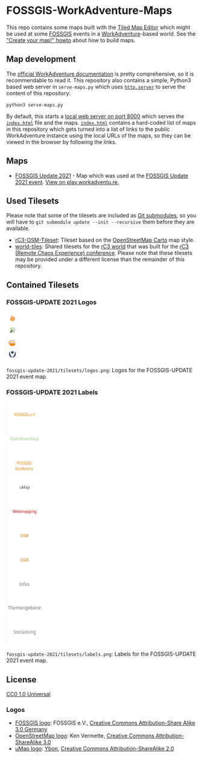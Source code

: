 # FOSSGIS-WorkAdventure-Maps

This repo contains some maps built with the [Tiled Map Editor](https://www.mapeditor.org/) which might be used at some [FOSSGIS](https://fossgis.de/) events in a [WorkAdventure](https://workadventu.re/)-based world. See the ["Create your map!" howto](https://workadventu.re/create-map.html) about how to build maps.

## Map development

The [official WorkAdventure documentation](https://workadventu.re/map-building/) is pretty comprehensive, so it is recommendable to read it. This repository also contains a simple, Python3 based web server in `serve-maps.py` which uses [`http.server`](https://docs.python.org/3/library/http.server.html) to serve the content of this repository:

	python3 serve-maps.py

By default, this starts a [local web server on port 8000](http://localhost:8000) which serves the [`index.html`](index.html) file and the maps. [`index.html`](index.html) contains a hard-coded list of maps in this repository which gets turned into a list of links to the public WorkAdventure instance using the local URLs of the maps, so they can be viewed in the browser by following the links.

## Maps

- [FOSSGIS Update 2021](fossgis-update-2021/fossgis-update.json) - Map which was used at the [FOSSGIS Update 2021 event](https://fossgis.de/news/2020_12_04_fossgis-update/). [View on play.workadventu.re.](https://play.workadventu.re/_/global/fossgis.github.io/FOSSGIS-WorkAdventure-Maps/fossgis-update-2021/fossgis-update.json)

## Used Tilesets

Please note that some of the tilesets are included as [Git submodules](https://git-scm.com/book/en/v2/Git-Tools-Submodules), so you will have to `git submodule update --init --recursive` them before they are available.

* [rC3-OSM-Tileset](https://github.com/mstock/rC3-OSM-Tileset): Tileset based on the [OpenStreetMap Carto](https://github.com/gravitystorm/openstreetmap-carto) map style.
* [world-tiles](https://git.cccv.de/rc3/world-tiles): Shared tilesets for the [rC3 world](https://rc3.world) that was built for the [rC3 (Remote Chaos Experience) conference](https://events.ccc.de/2020/09/04/rc3-remote-chaos-experience/). Please note that these tilesets may be provided under a different license than the remainder of this repository.

## Contained Tilesets

### FOSSGIS-UPDATE 2021 Logos

![FOSSGIS-UPDATE Logos](fossgis-update-2021/tilesets/logos.png)

`fossgis-update-2021/tilesets/logos.png`: Logos for the FOSSGIS-UPDATE 2021 event map.

### FOSSGIS-UPDATE 2021 Labels

![FOSSGIS-UPDATE Labels](fossgis-update-2021/tilesets/labels.png)

`fossgis-update-2021/tilesets/labels.png`: Labels for the FOSSGIS-UPDATE 2021 event map.

## License

[CC0 1.0 Universal](https://creativecommons.org/publicdomain/zero/1.0/)

### Logos

* [FOSSGIS logo](https://commons.wikimedia.org/wiki/File:FOSSGIS_Logo.png): FOSSGIS e.V., [Creative Commons Attribution-Share Alike 3.0 Germany](https://creativecommons.org/licenses/by-sa/3.0/de/deed.en)
* [OpenStreetMap logo](https://wiki.openstreetmap.org/wiki/File:Public-images-osm_logo.svg): Ken Vermette, [Creative Commons Attribution-ShareAlike 3.0](https://creativecommons.org/licenses/by-sa/3.0/)
* [uMap logo](https://wiki.openstreetmap.org/wiki/File:Umap_logo.svg): [Ybon](https://wiki.openstreetmap.org/wiki/User:Ybon), [Creative Commons Attribution-ShareAlike 2.0](https://creativecommons.org/licenses/by-sa/2.0/)


